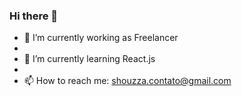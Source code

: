 ### Hi there 👋

- 🔭 I’m currently working as Freelancer 
- 
- 🌱 I’m currently learning React.js
- 
- 📫 How to reach me: shouzza.contato@gmail.com
